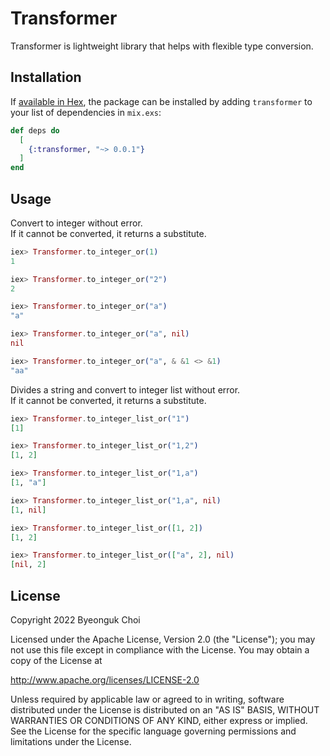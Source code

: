 # Transformer
Transformer is lightweight library that helps with flexible type conversion.

## Installation

If [available in Hex](https://hex.pm/docs/publish), the package can be installed
by adding `transformer` to your list of dependencies in `mix.exs`:

```elixir
def deps do
  [
    {:transformer, "~> 0.0.1"}
  ]
end
```

## Usage

Convert to integer without error.  
If it cannot be converted, it returns a substitute.  
```elixir
iex> Transformer.to_integer_or(1)
1

iex> Transformer.to_integer_or("2")
2

iex> Transformer.to_integer_or("a")
"a"

iex> Transformer.to_integer_or("a", nil)
nil

iex> Transformer.to_integer_or("a", & &1 <> &1)
"aa"
```

Divides a string and convert to integer list without error.  
If it cannot be converted, it returns a substitute.  
```elixir
iex> Transformer.to_integer_list_or("1")
[1]

iex> Transformer.to_integer_list_or("1,2")
[1, 2]

iex> Transformer.to_integer_list_or("1,a")
[1, "a"]

iex> Transformer.to_integer_list_or("1,a", nil)
[1, nil]

iex> Transformer.to_integer_list_or([1, 2])
[1, 2]

iex> Transformer.to_integer_list_or(["a", 2], nil)
[nil, 2]
```

<!-- ## Documentation

Documentation can be generated with [ExDoc](https://github.com/elixir-lang/ex_doc)
and published on [HexDocs](https://hexdocs.pm). Once published, the docs can
be found at <https://hexdocs.pm/transformer>. -->

## License

Copyright 2022 Byeonguk Choi

Licensed under the Apache License, Version 2.0 (the "License");
you may not use this file except in compliance with the License.
You may obtain a copy of the License at

http://www.apache.org/licenses/LICENSE-2.0

Unless required by applicable law or agreed to in writing, software
distributed under the License is distributed on an "AS IS" BASIS,
WITHOUT WARRANTIES OR CONDITIONS OF ANY KIND, either express or implied.
See the License for the specific language governing permissions and
limitations under the License.
